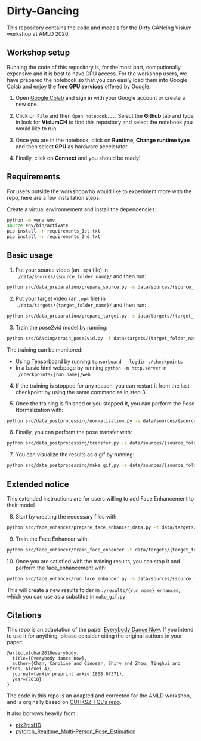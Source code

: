 # Dirty-Gancing
This repository contains the code and models for the Dirty GANcing Visium workshop at AMLD 2020.

## Workshop setup

Running the code of this repository is, for the most part, computionally expensive and it is best to have GPU access. For the workshop users, we have prepared the notebook so that you can easily load them into Google Colab and enjoy the **free GPU services** offered by Google.

1) Open [Google Colab](https://colab.research.google.com/) and sign in with your Google account or create a new one.

2) Click on `File` and then `Open notebook...`. Select the **Github** tab and type in look for **VisiumCH** to find this repository and select the notebook you would like to run.

3) Once you are in the notebook, click on **Runtime**, **Change runtime type** and then select **GPU** as hardware accelerator.

4) Finally, click on **Connect** and you should be ready!


## Requirements
For users outside the workshopwho would like to experiment more with the repo, here are a few installation steps:

Create a virtual environnement and install the dependencies:
```bash
python -m venv env
source env/bin/activate
pip install -r requirements_1st.txt
pip install -r requirements_2nd.txt
```

## Basic usage

1)  Put your source video (an `.mp4` file) in `./data/sources/{source_folder_name}/` 
and then run:
```bash
python src/data_preparation/prepare_source.py -s data/sources/{source_folder_name}
```
2) Put your target video (an `.mp4` file) in `./data/targets/{target_folder_name}/` 
and then run: 
```bash
python src/data_preparation/prepare_target.py -s data/targets/{target_folder_name}
```

3) Train the pose2vid model by running:
```bash
python src/GANcing/train_pose2vid.py -t data/targets/{target_folder_name} -r {run_name}
```
The training can be monitored:
* Using Tensorboard by running `tensorboard --logdir ./checkpoints`
* In a basic html webpage by running `python -m http.server` in `./checkpoints/{run_name}/web`

4) If the training is stopped for any reason, you can restart it from the last
checkpoint by using the same command as in step 3.

5) Once the training is finished or you stopped it, you can perform the Pose Normalization with:
```bash
python src/data_postprocessing/normalization.py -s data/sources/{source_folder_name} -t data/targets/{target_folder_name}
```

6) Finally, you can perform the pose transfer with:
```bash
python src/data_postprocessing/transfer.py -s data/sources/{source_folder_name} -r {run_name}
```

7) You can visualize the results as a gif by running:
```bash
python src/data_postprocessing/make_gif.py -s data/sources/{source_folder_name} -r results/{run_name}
```

## Extended notice

This extended instructions are for users willing to add Face Enhancement to their model

8) Start by creating the necessary files with:
```bash
python src/face_enhancer/prepare_face_enhancer_data.py -t data/targets/{target_folder_name} -r {run_name}
```

9) Train the Face Enhancer with:
```bash
python src/face_enhancer/train_face_enhancer -t data/targets/{target_folder_name} -r {run_name}
```

10) Once you are satisfied with the training results, you can stop it and perform the face_enhancement with:
```bash
python src/face_enhancer/run_face_enhancer.py -s data/sources/{source_folder_name} -t data/targets/{target_folder_name} -r {run_name}
```
This will create a new results folder in `./results/{run_name}_enhanced`, which you can use as a substitue in `make_gif.py`

## Citations

This repo is an adaptation of the paper [Everybody Dance Now](https://arxiv.org/pdf/1808.07371.pdf). If you intend to use it for anything, please consider citing the original authors in your paper:

```
@article{chan2018everybody,
  title={Everybody dance now},
  author={Chan, Caroline and Ginosar, Shiry and Zhou, Tinghui and Efros, Alexei A},
  journal={arXiv preprint arXiv:1808.07371},
  year={2018}
}
```

The code in this repo is an adapted and corrected for the AMLD workshop, and is orginally based on [CUHKSZ-TQL's repo](https://github.com/CUHKSZ-TQL/EverybodyDanceNow_reproduce_pytorch). 

It also borrows heavily from :
* [pix2pixHD](https://github.com/NVIDIA/pix2pixHD) 
* [pytorch_Realtime_Multi-Person_Pose_Estimation](https://github.com/last-one/Pytorch_Realtime_Multi-Person_Pose_Estimation)